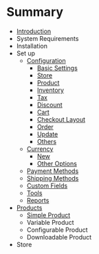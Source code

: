 # Summary

* [Introduction](README.md)
* System Requirements
* Installation
* Set up
   * [Configuration](configuration.md)
       * [Basic Settings](basic_settings.md)
       * [Store](store.md)
       * [Product](product.md)
       * [Inventory](inventory.md)
       * [Tax](tax.md)
       * [Discount](discount.md)
       * [Cart](cart.md)
       * [Checkout Layout](checkout_layout.md)
       * [Order](order.md)
       * [Update](update.md)
       * [Others](others.md)
   * [Currency](currency.md)
       * [New](new_currency.md)
       * [Other Options](edit_currency.md)
   * [Payment Methods](payment_methods.md)
   * [Shipping Methods](shipping_methods.md)
   * [Custom Fields](custom_fields.md)
   * [Tools](tools.md)
   * [Reports](reports.md)
* [Products](products.md)
   * [Simple Product](simple_product.md)
   * Variable Product
   * Configurable Product
   * Downloadable Product
* Store

